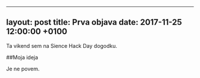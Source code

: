 ----
layout: post
title: Prva objava
date: 2017-11-25 12:00:00 +0100
----

Ta vikend sem na Sience Hack Day dogodku.

##Moja ideja

Je ne povem.
